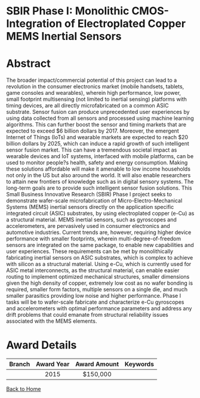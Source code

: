 
SBIR Phase I: Monolithic CMOS-Integration of Electroplated Copper MEMS Inertial Sensors
=======================================================================================

# Abstract


The broader impact/commercial potential of this project can lead to a revolution in the consumer electronics market (mobile handsets, tablets, game consoles and wearables), wherein high performance, low power, small footprint multisensing (not limited to inertial sensing) platforms with timing devices, are all directly microfabricated on a common ASIC substrate. Sensor fusion can produce unprecedented user experiences by using data collected from all sensors and processed using machine learning algorithms. This can further boost the sensor and timing markets that are expected to exceed $6 billion dollars by 2017. Moreover, the emergent Internet of Things (IoTs) and wearable markets are expected to reach $20 billion dollars by 2025, which can induce a rapid growth of such intelligent sensor fusion market. This can have a tremendous societal impact as wearable devices and IoT systems, interfaced with mobile platforms, can be used to monitor people?s health, safety and energy consumption. Making these solutions affordable will make it amenable to low income households not only in the US but also around the world. It will also enable researchers to attain new frontiers of knowledge such as in digital sensory systems. The long-term goals are to provide such intelligent sensor fusion solutions. This Small Business Innovative Research (SBIR) Phase I project seeks to demonstrate wafer-scale microfabrication of Micro-Electro-Mechanical Systems (MEMS) inertial sensors directly on the application specific integrated circuit (ASIC) substrates, by using electroplated copper (e-Cu) as a structural material. MEMS inertial sensors, such as gyroscopes and accelerometers, are pervasively used in consumer electronics and automotive industries. Current trends are, however, requiring higher device performance with smaller footprints, wherein multi-degree-of-freedom sensors are integrated on the same package, to enable new capabilities and user experiences. These requirements can be met by monolithically fabricating inertial sensors on ASIC substrates, which is complex to achieve with silicon as a structural material. Using e-Cu, which is currently used for ASIC metal interconnects, as the structural material, can enable easier routing to implement optimized mechanical structures, smaller dimensions given the high density of copper, extremely low cost as no wafer bonding is required, smaller form factors, multiple sensors on a single die, and much smaller parasitics providing low noise and higher performance. Phase I tasks will be to wafer-scale fabricate and characterize e-Cu gyroscopes and accelerometers with optimal performance parameters and address any drift problems that could emanate from structural reliability issues associated with the MEMS elements.  

# Award Details

|Branch|Award Year|Award Amount|Keywords|
| :---: | :---: | :---: | :---: |
||2015|$150,000||
  
  


[Back to Home](https://github.com/chrischow/dod_sbir_awards/Reports/JT/#167)